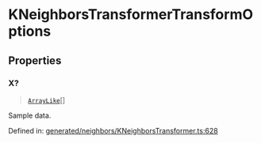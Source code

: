 # KNeighborsTransformerTransformOptions

## Properties

### X?

> [`ArrayLike`](../types/ArrayLike.md)[]

Sample data.

Defined in:  [generated/neighbors/KNeighborsTransformer.ts:628](https://github.com/transitive-bullshit/scikit-learn-ts/blob/92ab806/packages/sklearn/src/generated/neighbors/KNeighborsTransformer.ts#L628)
